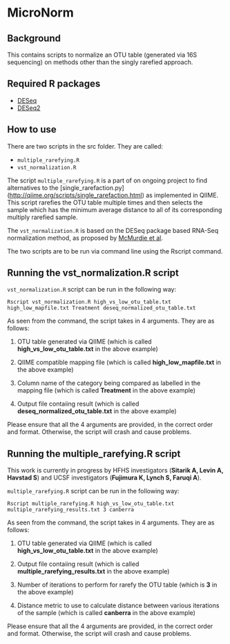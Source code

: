 # MicroNorm

Background
------

This contains scripts to normalize an OTU table (generated via 16S sequencing) on methods other than the singly rarefied approach.

Required R packages
------

- [DESeq](http://bioconductor.org/packages/release/bioc/html/DESeq.html)
- [DESeq2](http://bioconductor.org/packages/release/bioc/html/DESeq2.html)

How to use
------

There are two scripts in the src folder. They are called:

- ```multiple_rarefying.R```
- ```vst_normalization.R```

The script ```multiple_rarefying.R``` is a part of on ongoing project to find alternatives to the [single_rarefaction.py] (http://qiime.org/scripts/single_rarefaction.html) as implemented in QIIME. This script rarefies the OTU table multiple times and then selects the sample which has the minimum average distance to all of its corresponding multiply rarefied sample.

The ```vst_normalization.R``` is based on the DESeq package based RNA-Seq normalization method, as proposed by [McMurdie et al](http://www.ncbi.nlm.nih.gov/pmc/articles/PMC3974642/).

The two scripts are to be run via command line using the Rscript command. 


Running the vst_normalization.R script
------

```vst_normalization.R``` script can be run in the following way:

```Rscript vst_normalization.R high_vs_low_otu_table.txt high_low_mapfile.txt Treatment deseq_normalized_otu_table.txt```

As seen from the command, the script takes in 4 arguments. They are as follows:

1) OTU table generated via QIIME (which is called **high_vs_low_otu_table.txt** in the above example)

2) QIIME compatible mapping file (which is called **high_low_mapfile.txt** in the above example)

3) Column name of the category being compared as labelled in the mapping file (which is called **Treatment** in the above example)

4) Output file contaiing result (which is called **deseq_normalized_otu_table.txt** in the above example)

Please ensure that all the 4 arguments are provided, in the correct order and format. Otherwise, the script will crash and cause problems.


Running the multiple_rarefying.R script
------

This work is currently in progress by HFHS investigators (**Sitarik A, Levin A, Havstad S**) and UCSF investigators (**Fujimura K, Lynch S, Faruqi A**).

```multiple_rarefying.R``` script can be run in the following way:

```Rscript multiple_rarefying.R high_vs_low_otu_table.txt multiple_rarefying_results.txt 3 canberra```

As seen from the command, the script takes in 4 arguments. They are as follows:

1) OTU table generated via QIIME (which is called **high_vs_low_otu_table.txt** in the above example)

2) Output file contaiing result (which is called **multiple_rarefying_results.txt** in the above example)

3) Number of iterations to perform for rarefy the OTU table (which is **3** in the above example)

4) Distance metric to use to calculate distance between various iterations of the sample (which is called **canberra** in the above example)

Please ensure that all the 4 arguments are provided, in the correct order and format. Otherwise, the script will crash and cause problems.
